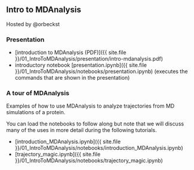 ## Intro to MDAnalysis
Hosted by @orbeckst

### Presentation

* [introduction to MDAnalysis
  (PDF)]({{ site.file }}/01_IntroToMDAnalysis/presentation/intro-mdanalysis.pdf)
* introductory notebook
  [presentation.ipynb]({{ site.file }}/01_IntroToMDAnalysis/notebooks/presentation.ipynb)
  (executes the commands that are shown in the presentation)

### A tour of MDAnalysis
Examples of how to use MDAnalysis to analyze trajectories from MD
simulations of a protein.

You can load the notebooks to follow along but note that we will
discuss many of the uses in more detail during the following
tutorials.

* [introduction_MDAnalysis.ipynb]({{ site.file }}/01_IntroToMDAnalysis/notebooks/introduction_MDAnalysis.ipynb)
* [trajectory_magic.ipynb]({{ site.file }}/01_IntroToMDAnalysis/notebooks/trajectory_magic.ipynb)


